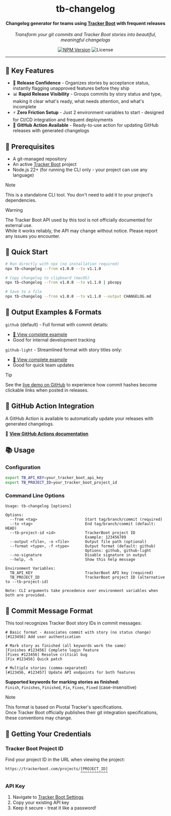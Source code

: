 <h1 align="center">
  tb-changelog
</h1>

<h4 align="center">
  Changelog generator for teams using <a href="https://trackerboot.com">Tracker Boot</a> with frequent releases
</h4>
<p align="center">
  <i>Transform your git commits and Tracker Boot stories into beautiful, meaningful changelogs</i>
</p>

<p align="center">
  <a href="https://www.npmjs.com/package/tb-changelog" ><img alt="NPM Version" src="https://img.shields.io/npm/v/tb-changelog/latest?style=flat-square&color=10a9ff"></a>
  <img alt="License" src="https://img.shields.io/github/license/Bekind-Labs/tb-changelog?style=flat-square&color=ff8577">
</p>

---

## 🚀 Key Features

- 🎯 **Release Confidence** - Organizes stories by acceptance status, instantly flagging unapproved features before they ship
- 📊 **Rapid Release Visibility** - Groups commits by story status and type, making it clear what's ready, what needs attention, and what's incomplete
- ⚡ **Zero Friction Setup** - Just 2 environment variables to start - designed for CI/CD integration and frequent deployments
- 🤖 **GitHub Action Available** - Ready-to-use action for updating GitHub releases with generated changelogs

## 🔧 Prerequisites

- A git-managed repository
- An active [Tracker Boot](https://trackerboot.com) project
- Node.js 22+ (for running the CLI only - your project can use any language)

> [!NOTE]
> This is a standalone CLI tool. You don't need to add it to your project's dependencies.

> [!WARNING]
> The Tracker Boot API used by this tool is not officially documented for external use.  
> While it works reliably, the API may change without notice. Please report any issues you encounter.

## 🎯 Quick Start

```bash
# Run directly with npx (no installation required)
npx tb-changelog --from v1.0.0 --to v1.1.0

# Copy changelog to clipboard (macOS)
npx tb-changelog --from v1.0.0 --to v1.1.0 | pbcopy

# Save to a file
npx tb-changelog --from v1.0.0 --to v1.1.0 --output CHANGELOG.md
```

## 📸 Output Examples & Formats

`github` (default) - Full format with commit details:
- [📄 View complete example](examples/01-changelog.md)
- Good for internal development tracking

`github-light` - Streamlined format with story titles only:
- [📄 View complete example](examples/02-github-light.md)
- Good for quick team updates

> [!TIP]
> See the [live demo on GitHub](https://github.com/Bekind-Labs/tb-changelog/issues/1) to experience how commit hashes become clickable links when posted in releases.

## 🤖 GitHub Action Integration

A GitHub Action is available to automatically update your releases with generated changelogs.

📖 **[View GitHub Actions documentation](action/README.md)**

## 📚 Usage

### Configuration
```bash
export TB_API_KEY=your_tracker_boot_api_key
export TB_PROJECT_ID=your_tracker_boot_project_id
```

### Command Line Options

```
Usage: tb-changelog [options]                                                                                                     

Options:
  --from <tag>                     Start tag/branch/commit (required)
  --to <tag>                       End tag/branch/commit (default: HEAD)
  --tb-project-id <id>             TrackerBoot project ID
                                   Example: 123456789
  --output <file>, -o <file>       Output file path (optional)
  --format <type>, -f <type>       Output format (default: github)
                                   Options: github, github-light
  --no-signature                   Disable signature in output
  --help, -h                       Show this help message

Environment Variables:
  TB_API_KEY                       TrackerBoot API key (required)
  TB_PROJECT_ID                    TrackerBoot project ID (alternative to --tb-project-id)

Note: CLI arguments take precedence over environment variables when both are provided.
```

## 📝 Commit Message Format

This tool recognizes Tracker Boot story IDs in commit messages:

```
# Basic format - Associates commit with story (no status change)
[#123456] Add user authentication

# Mark story as finished (all keywords work the same)
[Finishes #123456] Complete login feature
[Fixes #123456] Resolve critical bug
[Fix #123456] Quick patch

# Multiple stories (comma-separated)
[#123456, #123457] Update API endpoints for both features
```

**Supported keywords for marking stories as finished:**  
`Finish`, `Finishes`, `Finished`, `Fix`, `Fixes`, `Fixed` (case-insensitive)

> [!NOTE]
> This format is based on Pivotal Tracker's specifications.  
> Once Tracker Boot officially publishes their git integration specifications, these conventions may change.

## 🔑 Getting Your Credentials
### Tracker Boot Project ID
Find your project ID in the URL when viewing the project:
```
https://trackerboot.com/projects/[PROJECT_ID]
                                 ^^^^^^^^^^^^
```

### API Key
1. Navigate to [Tracker Boot Settings](https://trackerboot.com/settings/api)
2. Copy your existing API key
3. Keep it secure - treat it like a password!
